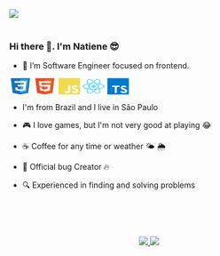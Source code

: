 <img align="left" width="400px" src="https://github.com/Natiene/Natiene/assets/32619832/421fcfe2-8ec6-4ee2-ad17-129be2897556">

</br>
</br>

### Hi there 👋. I'm Natiene 😎

- 🔭 I’m Software Engineer focused on frontend.
<div style="display: inline_block">
  <img align="center" alt="Nati-CSS" height="30" width="40" src="https://raw.githubusercontent.com/devicons/devicon/master/icons/css3/css3-original.svg">
  <img align="center" alt="Nati-HTML" height="30" width="40" src="https://raw.githubusercontent.com/devicons/devicon/master/icons/html5/html5-original.svg">
  <img align="center" alt="Nati-Js" height="30" width="40" src="https://raw.githubusercontent.com/devicons/devicon/master/icons/javascript/javascript-plain.svg">
  <img align="center" alt="Nati-React" height="30" width="40" src="https://raw.githubusercontent.com/devicons/devicon/master/icons/react/react-original.svg">
  <img align="center" alt="Nati-Ts" height="30" width="40" src="https://raw.githubusercontent.com/devicons/devicon/master/icons/typescript/typescript-plain.svg">
</div>

- I'm from Brazil and I live in São Paulo
- 🎮 I love games, but I'm not very good at playing 😂
- ☕ Coffee for any time or weather 🌤️ 🌦️
- 🔧 Official bug Creator 🔥
- 🔍 Experienced in finding and solving problems





  </br>
  </br>




##

<div display="inline-block" align="center">
  <a href="https://github.com/Natiene">
  <img height="180em" src="https://github-readme-stats.vercel.app/api?username=Natiene&show_icons=true&theme=cobalt&include_all_commits=true&count_private=true"/>
  <img height="180em" src="https://github-readme-stats.vercel.app/api/top-langs/?username=Natiene&layout=compact&langs_count=7&theme=cobalt"/>
</div>


